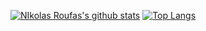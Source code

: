 [![NIkolas Roufas's github stats](https://github-readme-stats.vercel.app/api?username=NIkolasRoufas&show_icons=true&theme=radical)](https://github.com/anuraghazra/github-readme-stats)
[![Top Langs](https://github-readme-stats.vercel.app/api/top-langs/?username=NIkolasRoufas&layout=compact&theme=radical)](https://github.com/anuraghazra/github-readme-stats)
